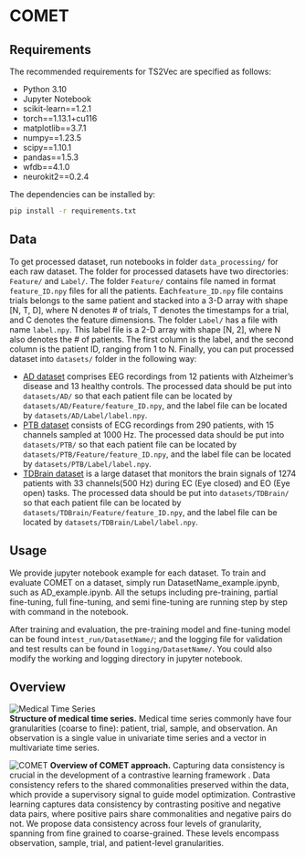 
# COMET

## Requirements

The recommended requirements for TS2Vec are specified as follows:
* Python 3.10
* Jupyter Notebook
* scikit-learn==1.2.1  
* torch==1.13.1+cu116  
* matplotlib==3.7.1  
* numpy==1.23.5  
* scipy==1.10.1  
* pandas==1.5.3  
* wfdb==4.1.0  
* neurokit2==0.2.4

The dependencies can be installed by:
```bash
pip install -r requirements.txt
```

## Data

To get processed dataset, run notebooks in folder `data_processing/` for each raw dataset. The folder for processed datasets have two directories: `Feature/` and `Label/`. The folder `Feature/` contains file named in format `feature_ID.npy` files for all the patients. Each`feature_ID.npy` file contains trials belongs to the same patient and stacked into a 3-D array with shape [N, T, D], where N denotes # of trials, T denotes the timestamps for a trial, and C denotes the feature dimensions. 
The folder `Label/` has a file with name `label.npy`. This label file is a 2-D array with shape [N, 2], where N also denotes the # of patients. The first column is the label, and the second column is the patient ID, ranging from 1 to N. Finally, you can put processed dataset into `datasets/` folder in the following way:

* [AD dataset](https://osf.io/jbysn/) comprises EEG recordings from 12 patients with Alzheimer’s disease and 13 healthy controls. The processed data should be put into `datasets/AD/` so that each patient file can be located by `datasets/AD/Feature/feature_ID.npy`, and the label file can be located by `datasets/AD/Label/label.npy`.
* [PTB dataset](https://physionet.org/content/ptbdb/1.0.0/) consists of ECG recordings from 290 patients, with 15 channels sampled at 1000 Hz. The processed data should be put into `datasets/PTB/` so that each patient file can be located by `datasets/PTB/Feature/feature_ID.npy`, and the label file can be located by `datasets/PTB/Label/label.npy`.
* [TDBrain dataset](https://brainclinics.com/resources/) is a large dataset that monitors the brain signals of 1274 patients with 33 channels(500 Hz) during EC (Eye closed) and EO (Eye open) tasks. The processed data should be put into `datasets/TDBrain/` so that each patient file can be located by `datasets/TDBrain/Feature/feature_ID.npy`, and the label file can be located by `datasets/TDBrain/Label/label.npy`.


## Usage

We provide jupyter notebook example for each dataset. To train and evaluate COMET on a dataset, simply run DatasetName_example.ipynb, such as AD_example.ipynb. 
All the setups including pre-training, partial fine-tuning, full fine-tuning, and semi fine-tuning are running step by step with command in the notebook.

After training and evaluation, the pre-training model and fine-tuning model can be found in`test_run/DatasetName/`; and the logging file for validation and test results can be found in  `logging/DatasetName/`. 
You could also modify the working and logging directory in jupyter notebook.


## Overview
![Medical Time Series](https://i.ibb.co/Hgw0Kww/patient-data-structure-v2.png)  
**Structure of medical time series.** Medical time series commonly have four granularities (coarse to fine): patient, trial, sample, and observation. An observation is a single value in univariate time series and a vector in multivariate time series.

![COMET](https://i.ibb.co/Cn0CgWh/comet-framework-v6.png)
**Overview of COMET approach.** Capturing data consistency is crucial in the development of a contrastive learning framework . 
Data consistency refers to the shared commonalities preserved within the data, which provide a supervisory signal to guide model optimization. 
Contrastive learning captures data consistency by contrasting positive and negative data pairs, where positive pairs share commonalities and negative pairs do not. 
We propose data consistency across four levels of granularity, spanning from fine grained to coarse-grained. 
These levels encompass observation, sample, trial, and patient-level granularities. 
